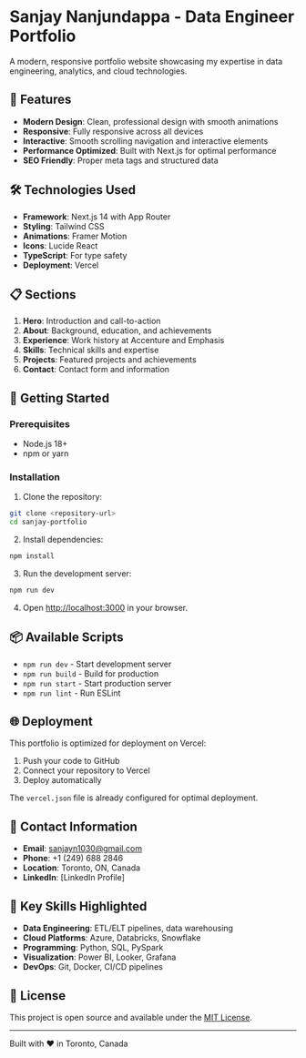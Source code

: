 # Sanjay Nanjundappa - Data Engineer Portfolio

A modern, responsive portfolio website showcasing my expertise in data engineering, analytics, and cloud technologies.

## 🚀 Features

- **Modern Design**: Clean, professional design with smooth animations
- **Responsive**: Fully responsive across all devices
- **Interactive**: Smooth scrolling navigation and interactive elements
- **Performance Optimized**: Built with Next.js for optimal performance
- **SEO Friendly**: Proper meta tags and structured data

## 🛠️ Technologies Used

- **Framework**: Next.js 14 with App Router
- **Styling**: Tailwind CSS
- **Animations**: Framer Motion
- **Icons**: Lucide React
- **TypeScript**: For type safety
- **Deployment**: Vercel

## 📋 Sections

1. **Hero**: Introduction and call-to-action
2. **About**: Background, education, and achievements
3. **Experience**: Work history at Accenture and Emphasis
4. **Skills**: Technical skills and expertise
5. **Projects**: Featured projects and achievements
6. **Contact**: Contact form and information

## 🚀 Getting Started

### Prerequisites

- Node.js 18+ 
- npm or yarn

### Installation

1. Clone the repository:
```bash
git clone <repository-url>
cd sanjay-portfolio
```

2. Install dependencies:
```bash
npm install
```

3. Run the development server:
```bash
npm run dev
```

4. Open [http://localhost:3000](http://localhost:3000) in your browser.

## 📦 Available Scripts

- `npm run dev` - Start development server
- `npm run build` - Build for production
- `npm run start` - Start production server
- `npm run lint` - Run ESLint

## 🌐 Deployment

This portfolio is optimized for deployment on Vercel:

1. Push your code to GitHub
2. Connect your repository to Vercel
3. Deploy automatically

The `vercel.json` file is already configured for optimal deployment.

## 📱 Contact Information

- **Email**: sanjayn1030@gmail.com
- **Phone**: +1 (249) 688 2846
- **Location**: Toronto, ON, Canada
- **LinkedIn**: [LinkedIn Profile]

## 🎯 Key Skills Highlighted

- **Data Engineering**: ETL/ELT pipelines, data warehousing
- **Cloud Platforms**: Azure, Databricks, Snowflake
- **Programming**: Python, SQL, PySpark
- **Visualization**: Power BI, Looker, Grafana
- **DevOps**: Git, Docker, CI/CD pipelines

## 📄 License

This project is open source and available under the [MIT License](LICENSE).

---

Built with ❤️ in Toronto, Canada 